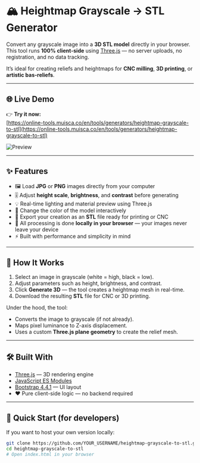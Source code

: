 # 🏔️ Heightmap Grayscale → STL Generator

Convert any grayscale image into a **3D STL model** directly in your browser.  
This tool runs **100% client-side** using [Three.js](https://threejs.org) — no server uploads, no registration, and no data tracking.  

It’s ideal for creating reliefs and heightmaps for **CNC milling**, **3D printing**, or **artistic bas-reliefs**.

---

## 🌐 Live Demo

👉 **Try it now:**  
[https://online-tools.muisca.co/en/tools/generators/heightmap-grayscale-to-stl](https://online-tools.muisca.co/en/tools/generators/heightmap-grayscale-to-stl)

![Preview](https://online-tools.muisca.co/images/generadores-heightmap-grayscale-a-stl.png)

---

## ✨ Features

- 🖼️ Load **JPG** or **PNG** images directly from your computer  
- 🎚️ Adjust **height scale**, **brightness**, and **contrast** before generating  
- 💡 Real-time lighting and material preview using Three.js  
- 🎨 Change the color of the model interactively  
- 💾 Export your creation as an **STL** file ready for printing or CNC  
- 🧠 All processing is done **locally in your browser** — your images never leave your device  
- ⚡ Built with performance and simplicity in mind  

---

## 🧩 How It Works

1. Select an image in grayscale (white = high, black = low).  
2. Adjust parameters such as height, brightness, and contrast.  
3. Click **Generate 3D** — the tool creates a heightmap mesh in real-time.  
4. Download the resulting **STL** file for CNC or 3D printing.  

Under the hood, the tool:
- Converts the image to grayscale (if not already).  
- Maps pixel luminance to Z-axis displacement.  
- Uses a custom **Three.js plane geometry** to create the relief mesh.  

---

## 🛠️ Built With

- [Three.js](https://threejs.org/) — 3D rendering engine  
- [JavaScript ES Modules](https://developer.mozilla.org/en-US/docs/Web/JavaScript/Guide/Modules)  
- [Bootstrap 4.4.1](https://getbootstrap.com/) — UI layout  
- ❤️ Pure client-side logic — no backend required  

---


## 🚀 Quick Start (for developers)

If you want to host your own version locally:

```bash
git clone https://github.com/YOUR_USERNAME/heightmap-grayscale-to-stl.git
cd heightmap-grayscale-to-stl
# Open index.html in your browser

